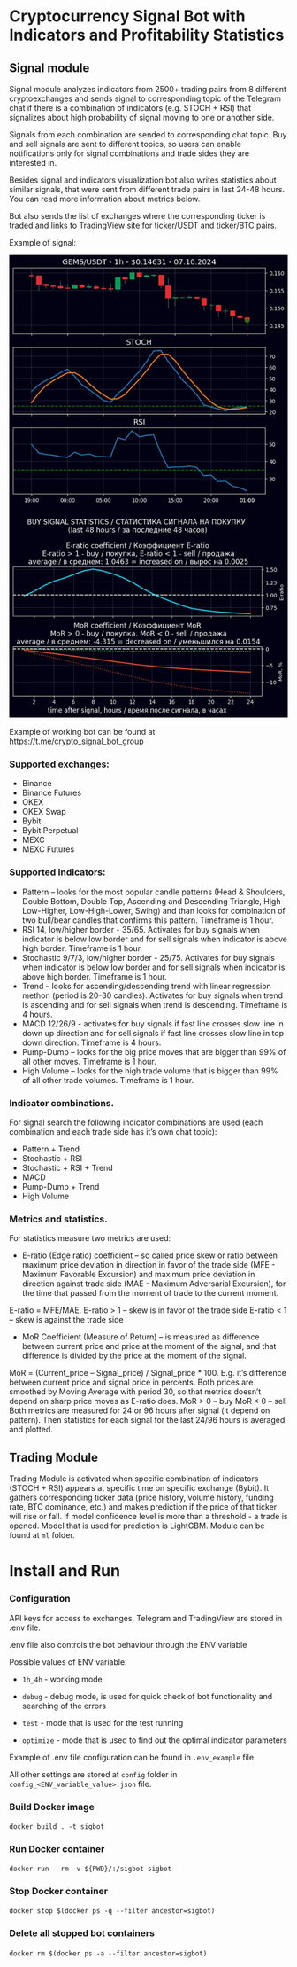 # Cryptocurrency Signal Bot with Indicators and Profitability Statistics

## Signal module

Signal module analyzes indicators from 2500+ trading pairs from 8 different cryptoexchanges and sends signal to corresponding topic of the Telegram chat if there is a combination of indicators (e.g. STOCH + RSI) that signalizes about high probability of signal moving to one or another side.

Signals from each combination are sended to corresponding chat topic. Buy and sell signals are sent to different topics, so users can enable notifications only for signal combinations and trade sides they are interested in.

Besides signal and indicators visualization bot also writes statistics about similar signals, that were sent from different trade pairs in last 24-48 hours. You can read more information about metrics below.

Bot also sends the list of exchanges where the corresponding ticker is traded and links to TradingView site for ticker/USDT and ticker/BTC pairs.

Example of signal:

![Alt text](signal.jpg)

Example of working bot can be found at https://t.me/crypto_signal_bot_group

### Supported exchanges:
- Binance
- Binance Futures
- OKEX
- OKEX Swap
- Bybit
- Bybit Perpetual
- MEXC
- MEXC Futures

### Supported indicators:
- Pattern – looks for the most popular candle patterns (Head & Shoulders, Double Bottom, Double Top, Ascending and Descending Triangle, High-Low-Higher, Low-High-Lower, Swing)  and than looks for combination of two bull/bear candles that confirms this pattern. Timeframe is 1 hour.
- RSI 14, low/higher border - 35/65. Activates for buy signals when indicator is below low border and for sell signals when indicator is above high border. Timeframe is 1 hour.
- Stochastic 9/7/3, low/higher border - 25/75. Activates for buy signals when indicator is below low border and for sell signals when indicator is above high border. Timeframe is 1 hour.
- Trend – looks for ascending/descending trend with linear regression methon (period is 20-30 candles). Activates for buy signals when trend is ascending and for sell signals when trend is descending. Timeframe is 4 hours.
- MACD 12/26/9 - activates for buy signals if fast line crosses slow line in down up direction and for sell signals if fast line crosses slow line in top down direction. Timeframe is 4 hours.
- Pump-Dump – looks for the big price moves that are bigger than 99% of all other moves. Timeframe is 1 hour.
- High Volume – looks for the high trade volume that is bigger than 99% of all other trade volumes. Timeframe is 1 hour.

### Indicator combinations.
For signal search the following indicator combinations are used (each combination and each trade side has it’s own chat topic):
- Pattern + Trend
- Stochastic + RSI
- Stochastic + RSI + Trend
- MACD
- Pump-Dump + Trend
- High Volume

### Metrics and statistics.
For statistics measure two metrics are used:

- E-ratio (Edge ratio) coefficient – so called price skew or ratio between maximum price deviation in direction in favor of the trade side (MFE - Maximum Favorable Excursion) and maximum price deviation in direction against trade side (MAE - Maximum Adversarial Excursion), for the time that passed from the moment of trade to the current moment.

E-ratio = MFE/MAE.
E-ratio > 1 – skew is in favor of the trade side
E-ratio < 1 – skew is against the trade side

- MoR Coefficient (Measure of Return) – is measured as difference between current price and price at the moment of the signal, and that difference is divided by the price at the moment of the signal.

MoR = (Current_price – Signal_price) /  Signal_price * 100. E.g. it’s difference between current price and signal price in percents. Both prices are smoothed by Moving Average with period 30, so that metrics doesn’t depend on sharp price moves as E-ratio does.
MoR > 0 – buy
MoR < 0 – sell
Both metrics are measured for 24 or 96 hours after signal (it depend on pattern). Then statistics for each signal for the last 24/96 hours is averaged and plotted.

## Trading Module

Trading Module is activated when specific combination of indicators (STOCH + RSI) appears at specific time on specific exchange (Bybit). It gathers corresponding ticker data (price history, volume history, funding rate, BTC dominance, etc.) and makes prediction if the price of that ticker will rise or fall. If model confidence level is more than a threshold -
a trade is opened. Model that is used for prediction is LightGBM. Module can be found at `ml` folder.


# Install and Run

### Configuration

API keys for access to exchanges, Telegram and TradingView are stored in .env file.

.env file also controls the bot behaviour through the ENV variable

Possible values of ENV variable:

- `1h_4h` - working mode

- `debug` - debug mode, is used for quick check of bot functionality and searching of the errors

- `test` - mode that is used for the test running

- `optimize` - mode that is used to find out the optimal indicator parameters

Example of .env file configuration can be found in `.env_example` file

All other settings are stored at `config` folder in `config_<ENV_variable_value>.json` file.

### Build Docker image

`docker build . -t sigbot`

### Run Docker container

`docker run --rm -v ${PWD}/:/sigbot sigbot`

### Stop Docker container

`docker stop $(docker ps -q --filter ancestor=sigbot)`

### Delete all stopped bot containers

`docker rm $(docker ps -a --filter ancestor=sigbot)`
